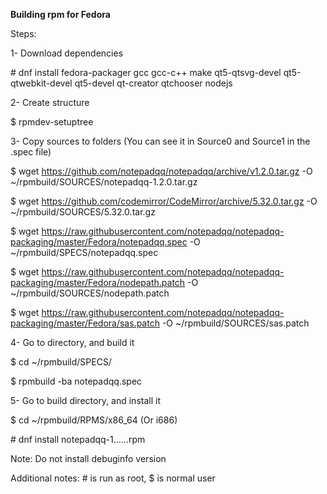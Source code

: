 **Building rpm for Fedora**

Steps:

1- Download dependencies

\# dnf install fedora-packager gcc gcc-c++ make qt5-qtsvg-devel qt5-qtwebkit-devel qt5-devel qt-creator qtchooser nodejs

2- Create structure

$ rpmdev-setuptree

3- Copy sources to folders (You can see it in Source0 and Source1 in the .spec file)

$ wget https://github.com/notepadqq/notepadqq/archive/v1.2.0.tar.gz -O ~/rpmbuild/SOURCES/notepadqq-1.2.0.tar.gz

$ wget https://github.com/codemirror/CodeMirror/archive/5.32.0.tar.gz -O ~/rpmbuild/SOURCES/5.32.0.tar.gz

$ wget https://raw.githubusercontent.com/notepadqq/notepadqq-packaging/master/Fedora/notepadqq.spec -O ~/rpmbuild/SPECS/notepadqq.spec

$ wget https://raw.githubusercontent.com/notepadqq/notepadqq-packaging/master/Fedora/nodepath.patch -O ~/rpmbuild/SOURCES/nodepath.patch

$ wget https://raw.githubusercontent.com/notepadqq/notepadqq-packaging/master/Fedora/sas.patch -O ~/rpmbuild/SOURCES/sas.patch

4- Go to directory, and build it

$ cd ~/rpmbuild/SPECS/

$ rpmbuild -ba notepadqq.spec

5- Go to build directory, and install it

$ cd ~/rpmbuild/RPMS/x86_64  (Or i686)

\# dnf install notepadqq-1......rpm

Note: Do not install debuginfo version

Additional notes: \# is run as root, $ is normal user
